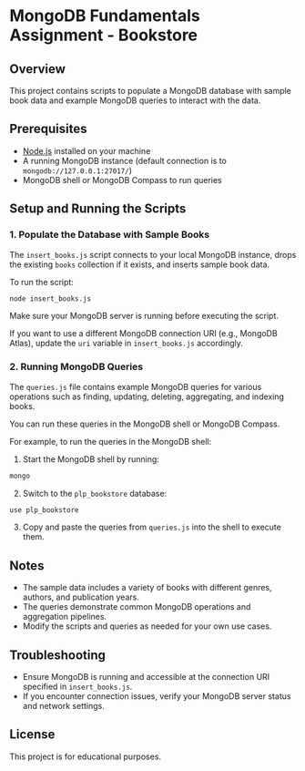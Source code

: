 # MongoDB Fundamentals Assignment - Bookstore

## Overview

This project contains scripts to populate a MongoDB database with sample book data and example MongoDB queries to interact with the data.

## Prerequisites

- [Node.js](https://nodejs.org/) installed on your machine
- A running MongoDB instance (default connection is to `mongodb://127.0.0.1:27017/`)
- MongoDB shell or MongoDB Compass to run queries

## Setup and Running the Scripts

### 1. Populate the Database with Sample Books

The `insert_books.js` script connects to your local MongoDB instance, drops the existing `books` collection if it exists, and inserts sample book data.

To run the script:

```bash
node insert_books.js
```

Make sure your MongoDB server is running before executing the script.

If you want to use a different MongoDB connection URI (e.g., MongoDB Atlas), update the `uri` variable in `insert_books.js` accordingly.

### 2. Running MongoDB Queries

The `queries.js` file contains example MongoDB queries for various operations such as finding, updating, deleting, aggregating, and indexing books.

You can run these queries in the MongoDB shell or MongoDB Compass.

For example, to run the queries in the MongoDB shell:

1. Start the MongoDB shell by running:

```bash
mongo
```

2. Switch to the `plp_bookstore` database:

```js
use plp_bookstore
```

3. Copy and paste the queries from `queries.js` into the shell to execute them.

## Notes

- The sample data includes a variety of books with different genres, authors, and publication years.
- The queries demonstrate common MongoDB operations and aggregation pipelines.
- Modify the scripts and queries as needed for your own use cases.

## Troubleshooting

- Ensure MongoDB is running and accessible at the connection URI specified in `insert_books.js`.
- If you encounter connection issues, verify your MongoDB server status and network settings.

## License

This project is for educational purposes.
